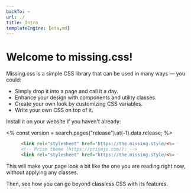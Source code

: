 ```yaml
---
backTo: ~
url: ./
title: Intro
templateEngine: [eta,md]
---
```


# Welcome to missing.css!

Missing.css is a simple CSS library that can be used in many ways — you could:

 - Simply drop it into a page and call it a day.
 - Enhance your design with components and utility classes.
 - Create your own look by customizing CSS variables.
 - Write your own CSS on top of it.

Install it on your website if you haven't already:

<% const version = search.pages("release").at(-1).data.release; %>

<figure>

  ~~~ html
  <link rel="stylesheet" href="https://the.missing.style/<%= version %>/missing.min.css">
  <!-- Prism theme (https://prismjs.com/): -->
  <link rel="stylesheet" href="https://the.missing.style/<%= version %>/missing-prism.min.css">
  ~~~

</figure>

This will make your page look a bit like the one you are reading right now,
without applying any classes.

Then, see how you can go beyond classless CSS with its features.
